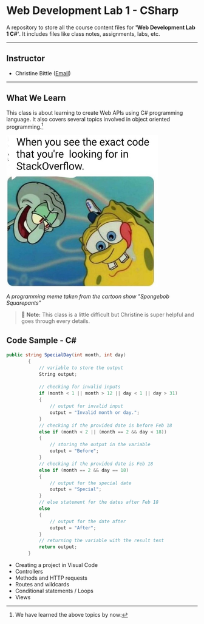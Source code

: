 # Web Development Lab 1 - CSharp

A repository to store all the course content files for **'Web Development Lab 1 C#'**. It includes files like class notes, assignments, labs, etc.

---

## Instructor

- Christine Bittle ([Email](christine.bittle@humber.ca))

---

## What We Learn

This class is about learning to create Web APIs using C# programming language. It also covers several topics involved in object oriented programming.[^1]

![The Rock](./_readme/csharpImg.jpg)

_A programming meme taken from the cartoon show "Spongebob Squarepants"_

> :memo: **Note:** This class is a little difficult but Christine is super helpful and goes through every details.

[^note]: This class takes place online every Tuesday from 3:20 PM - 6:00 PM.

## Code Sample - C#

```csharp
public string SpecialDay(int month, int day)
        {
            // variable to store the output
            String output;

            // checking for invalid inputs
            if (month < 1 || month > 12 || day < 1 || day > 31)
            {
                // output for invalid input
                output = "Invalid month or day.";
            }
            // checking if the provided date is before Feb 18
            else if (month < 2 || (month == 2 && day < 18))
            {
                // storing the output in the variable
                output = "Before";
            }
            // checking if the provided date is Feb 18
            else if (month == 2 && day == 18)
            {
                // output for the special date
                output = "Special";
            }
            // else statement for the dates after Feb 18
            else
            {
                // output for the date after
                output = "After";
            }
            // returning the variable with the result text
            return output;
        }
```

- Creating a project in Visual Code
- Controllers
- Methods and HTTP requests
- Routes and wildcards
- Conditional statements / Loops
- Views

[^1]: We have learned the above topics by now:

